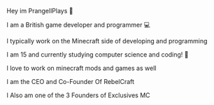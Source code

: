 Hey im PrangellPlays 👋

I am a British game developer and programmer 💻

I typically work on the Minecraft side of developing and programming

I am 15 and currently studying computer science and coding! 📖

I love to work on minecraft mods and games as well

I am the CEO and Co-Founder Of RebelCraft

I Also am one of the 3 Founders of Exclusives MC
